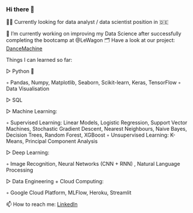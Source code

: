 ### Hi there 👋

🕵🏻 Currently looking for data analyst / data scientist position in 🇩🇪

🌱 I’m currently working on improving my Data Science after successfully completing the bootcamp at @LeWagon
🗂 Have a look at our project: [DanceMachine](https://github.com/worldlife92/dancemachine-by-871)

Things I can learned so far:

▷ Python 🐍

◦ Pandas, Numpy, Matplotlib, Seaborn, Scikit-learn, Keras, TensorFlow
◦ Data Visualisation

▷ SQL

▷ Machine Learning: 

◦ Supervised Learning: Linear Models, Logistic Regression, Support Vector Machines, Stochastic Gradient Descent, Nearest Neighbours, Naive Bayes, Decision Trees, Random Forest, XGBoost
◦ Unsupervised Learning: K-Means, Principal Component Analysis

▷ Deep Learning: 

◦ Image Recognition, Neural Networks (CNN + RNN) , Natural Language Processing

▷ Data Engineering + Cloud Computing: 

◦ Google Cloud Platform, MLFlow, Heroku, Streamlit

📫 How to reach me: 
[LinkedIn](https://www.linkedin.com/in/ducvanngo/)

